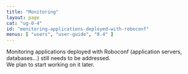 ```yaml
---
title: "Monitoring"
layout: page
cat: "ug-0-4"
id: "monitoring-applications-deployed-with-roboconf"
menus: [ "users", "user-guide", "0.4" ]
---
```


Monitoring applications deployed with Roboconf (application servers, databases...) still needs to be addressed.  
We plan to start working on it later.
